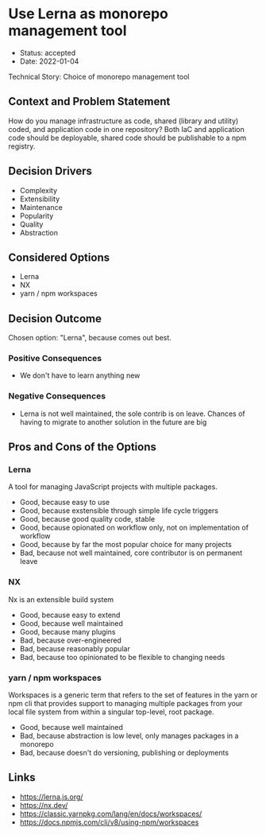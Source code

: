 # Use Lerna as monorepo management tool

- Status: accepted
- Date: 2022-01-04

Technical Story: Choice of monorepo management tool

## Context and Problem Statement

How do you manage infrastructure as code, shared (library and utility) coded, and application code in one repository? Both IaC and application code should be deployable, shared code should be publishable to a npm registry.

## Decision Drivers

- Complexity
- Extensibility
- Maintenance
- Popularity
- Quality
- Abstraction

## Considered Options

- Lerna
- NX
- yarn / npm workspaces

## Decision Outcome

Chosen option: "Lerna", because comes out best.

### Positive Consequences

- We don't have to learn anything new

### Negative Consequences

- Lerna is not well maintained, the sole contrib is on leave. Chances of having to migrate to another solution in the future are big

## Pros and Cons of the Options

### Lerna

A tool for managing JavaScript projects with multiple packages.

- Good, because easy to use
- Good, because exstensible through simple life cycle triggers
- Good, because good quality code, stable
- Good, because opionated on workflow only, not on implementation of workflow
- Good, because by far the most popular choice for many projects
- Bad, because not well maintained, core contributor is on permanent leave

### NX

Nx is an extensible build system

- Good, because easy to extend
- Good, because well maintained
- Good, because many plugins
- Bad, because over-engineered
- Bad, because reasonably popular
- Bad, because too opinionated to be flexible to changing needs

### yarn / npm workspaces

Workspaces is a generic term that refers to the set of features in the yarn or npm cli that provides support to managing multiple packages from your local file system from within a singular top-level, root package.

- Good, because well maintained
- Bad, because abstraction is low level, only manages packages in a monorepo
- Bad, because doesn't do versioning, publishing or deployments

## Links

- https://lerna.js.org/
- https://nx.dev/
- https://classic.yarnpkg.com/lang/en/docs/workspaces/
- https://docs.npmjs.com/cli/v8/using-npm/workspaces
